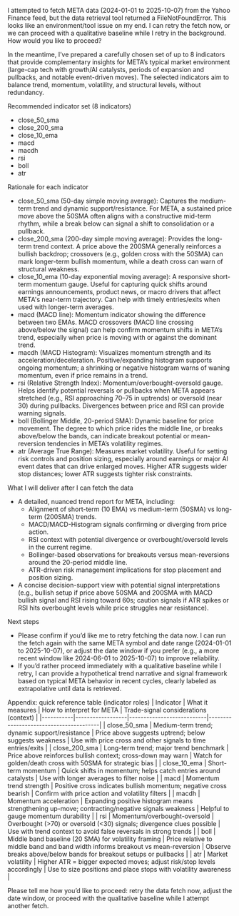 I attempted to fetch META data (2024-01-01 to 2025-10-07) from the Yahoo Finance feed, but the data retrieval tool returned a FileNotFoundError. This looks like an environment/tool issue on my end. I can retry the fetch now, or we can proceed with a qualitative baseline while I retry in the background. How would you like to proceed?

In the meantime, I’ve prepared a carefully chosen set of up to 8 indicators that provide complementary insights for META’s typical market environment (large-cap tech with growth/AI catalysts, periods of expansion and pullbacks, and notable event-driven moves). The selected indicators aim to balance trend, momentum, volatility, and structural levels, without redundancy.

Recommended indicator set (8 indicators)
- close_50_sma
- close_200_sma
- close_10_ema
- macd
- macdh
- rsi
- boll
- atr

Rationale for each indicator
- close_50_sma (50-day simple moving average): Captures the medium-term trend and dynamic support/resistance. For META, a sustained price move above the 50SMA often aligns with a constructive mid-term rhythm, while a break below can signal a shift to consolidation or a pullback.
- close_200_sma (200-day simple moving average): Provides the long-term trend context. A price above the 200SMA generally reinforces a bullish backdrop; crossovers (e.g., golden cross with the 50SMA) can mark longer-term bullish momentum, while a death cross can warn of structural weakness.
- close_10_ema (10-day exponential moving average): A responsive short-term momentum gauge. Useful for capturing quick shifts around earnings announcements, product news, or macro drivers that affect META's near-term trajectory. Can help with timely entries/exits when used with longer-term averages.
- macd (MACD line): Momentum indicator showing the difference between two EMAs. MACD crossovers (MACD line crossing above/below the signal) can help confirm momentum shifts in META’s trend, especially when price is moving with or against the dominant trend.
- macdh (MACD Histogram): Visualizes momentum strength and its acceleration/deceleration. Positive/expanding histogram supports ongoing momentum; a shrinking or negative histogram warns of waning momentum, even if price remains in a trend.
- rsi (Relative Strength Index): Momentum/overbought-oversold gauge. Helps identify potential reversals or pullbacks when META appears stretched (e.g., RSI approaching 70–75 in uptrends) or oversold (near 30) during pullbacks. Divergences between price and RSI can provide warning signals.
- boll (Bollinger Middle, 20-period SMA): Dynamic baseline for price movement. The degree to which price rides the middle line, or breaks above/below the bands, can indicate breakout potential or mean-reversion tendencies in META’s volatility regimes.
- atr (Average True Range): Measures market volatility. Useful for setting risk controls and position sizing, especially around earnings or major AI event dates that can drive enlarged moves. Higher ATR suggests wider stop distances; lower ATR suggests tighter risk constraints.

What I will deliver after I can fetch the data
- A detailed, nuanced trend report for META, including:
  - Alignment of short-term (10 EMA) vs medium-term (50SMA) vs long-term (200SMA) trends.
  - MACD/MACD-Histogram signals confirming or diverging from price action.
  - RSI context with potential divergence or overbought/oversold levels in the current regime.
  - Bollinger-based observations for breakouts versus mean-reversions around the 20-period middle line.
  - ATR-driven risk management implications for stop placement and position sizing.
- A concise decision-support view with potential signal interpretations (e.g., bullish setup if price above 50SMA and 200SMA with MACD bullish signal and RSI rising toward 60s; caution signals if ATR spikes or RSI hits overbought levels while price struggles near resistance).

Next steps
- Please confirm if you’d like me to retry fetching the data now. I can run the fetch again with the same META symbol and date range (2024-01-01 to 2025-10-07), or adjust the date window if you prefer (e.g., a more recent window like 2024-06-01 to 2025-10-07) to improve reliability.
- If you’d rather proceed immediately with a qualitative baseline while I retry, I can provide a hypothetical trend narrative and signal framework based on typical META behavior in recent cycles, clearly labeled as extrapolative until data is retrieved.

Appendix: quick reference table (indicator roles)
| Indicator | What it measures | How to interpret for META | Trade-signal considerations (context) |
|-----------|------------------|---------------------------|----------------------------------------|
| close_50_sma | Medium-term trend; dynamic support/resistance | Price above suggests uptrend; below suggests weakness | Use with price cross and other signals to time entries/exits |
| close_200_sma | Long-term trend; major trend benchmark | Price above reinforces bullish context; cross-down may warn | Watch for golden/death cross with 50SMA for strategic bias |
| close_10_ema | Short-term momentum | Quick shifts in momentum; helps catch entries around catalysts | Use with longer averages to filter noise |
| macd | Momentum trend strength | Positive cross indicates bullish momentum; negative cross bearish | Confirm with price action and volatility filters |
| macdh | Momentum acceleration | Expanding positive histogram means strengthening up-move; contracting/negative signals weakness | Helpful to gauge momentum durability |
| rsi | Momentum/overbought-oversold | Overbought (>70) or oversold (<30) signals; divergence clues possible | Use with trend context to avoid false reversals in strong trends |
| boll | Middle band baseline (20 SMA) for volatility framing | Price relative to middle band and band width informs breakout vs mean-reversion | Observe breaks above/below bands for breakout setups or pullbacks |
| atr | Market volatility | Higher ATR = bigger expected moves; adjust risk/stop levels accordingly | Use to size positions and place stops with volatility awareness |

Please tell me how you’d like to proceed: retry the data fetch now, adjust the date window, or proceed with the qualitative baseline while I attempt another fetch.